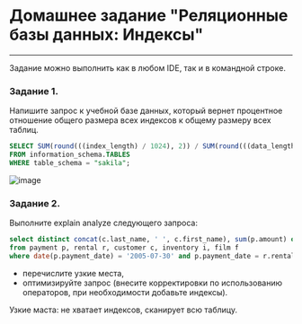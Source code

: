 # Домашнее задание "Реляционные базы данных: Индексы"

---

Задание можно выполнить как в любом IDE, так и в командной строке.

### Задание 1.

Напишите запрос к учебной базе данных, который вернет процентное отношение общего размера всех индексов к общему размеру всех таблиц.

```sql
SELECT SUM(round(((index_length) / 1024), 2)) / SUM(round(((data_length) / 1024), 2)) * 100 AS 'процентное отношение'
FROM information_schema.TABLES
WHERE table_schema = "sakila";
```
![image](https://user-images.githubusercontent.com/105008137/184884805-2d20847d-f813-4cb8-a509-8915feb92a74.png)




### Задание 2.

Выполните explain analyze следующего запроса:
```sql
select distinct concat(c.last_name, ' ', c.first_name), sum(p.amount) over (partition by c.customer_id, f.title)
from payment p, rental r, customer c, inventory i, film f
where date(p.payment_date) = '2005-07-30' and p.payment_date = r.rental_date and r.customer_id = c.customer_id and i.inventory_id = r.inventory_id
```
- перечислите узкие места,
- оптимизируйте запрос (внесите корректировки по использованию операторов, при необходимости добавьте индексы).


Узкие маста: не хватает индексов, сканирует всю таблицу.


